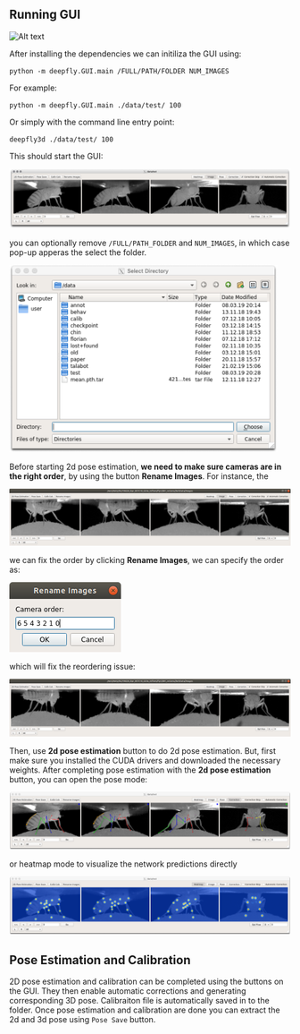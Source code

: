 ## Running GUI
![Alt text](images/gui.gif?raw=true "Title")


After installing the dependencies we can initiliza the GUI using:

```
python -m deepfly.GUI.main /FULL/PATH/FOLDER NUM_IMAGES
```

For example:

```
python -m deepfly.GUI.main ./data/test/ 100
```

Or simply with the command line entry point:
```
deepfly3d ./data/test/ 100
```

This should start the GUI:

![Alt text](../images/gui.png?raw=true "Title")


you can optionally remove `/FULL/PATH_FOLDER` and `NUM_IMAGES`, in which case pop-up apperas the select the folder. 

<img src="../images/pop-up.png" width="480">

Before starting 2d pose estimation, __we need to make sure cameras are in the right order__, by using the button **Rename Images**. For instance, the 

![Alt text](../images/wrong_order.png?raw=true "Title")

we can fix the order by clicking **Rename Images**, we can specify the order as:

![Alt text](../images/rename.png?raw=true "Title")

which will fix the reordering issue:

![Alt text](../images/correct_order.png?raw=true "Title")

Then, use **2d pose estimation** button to do 2d pose estimation. But, first make sure you installed the CUDA drivers and downloaded the necessary weights. After completing pose estimation with the **2d pose estimation** button, you can open the pose mode:

![Alt text](../images/pose.png?raw=true "Title")

or heatmap mode to visualize the network predictions directly

![Alt text](../images/heatmap.png?raw=true "Title")

## Pose Estimation and Calibration
2D pose estimation and calibration can be completed using the buttons on the GUI. They then enable automatic corrections and generating corresponding 3D pose. 
Calibraiton file is automatically saved in to the folder.  Once pose estimation and calibration are done you can extract the 2d and 3d pose using  ```Pose Save``` button. 
